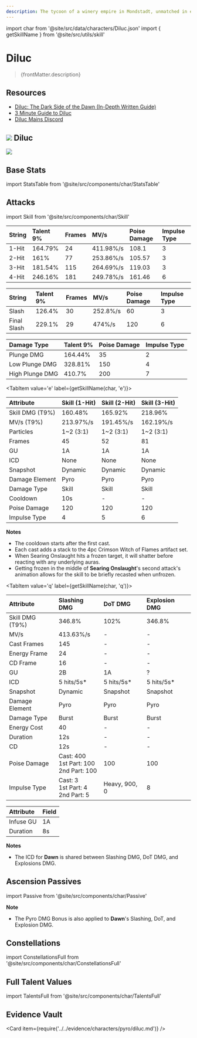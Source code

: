 ```yaml
---
description: The tycoon of a winery empire in Mondstadt, unmatched in every possible way.
---
```


import char from '@site/src/data/characters/Diluc.json'
import { getSkillName } from '@site/src/utils/skill'

# Diluc

<blockquote>{frontMatter.description}</blockquote>

## Resources

* [Diluc: The Dark Side of the Dawn (In-Depth Written Guide)](https://keqingmains.com/diluc/)
* [3 Minute Guide to Diluc](https://www.youtube.com/watch?v=KdBdeGvtyUM)
* [Diluc Mains Discord](https://discord.gg/af9MWyd)

## ![](/assets/element_pyro.png) Diluc

![](/assets/character_diluc_wish.png)

## Base Stats

import StatsTable from '@site/src/components/char/StatsTable'

<StatsTable char={char} />

## Attacks

import Skill from '@site/src/components/char/Skill'

<Tabs>
<TabItem value='na' label={getSkillName(char, 'na')}>
<Skill char={char} skill='na' sectionFilter='Normal Attack' />

| String | Talent 9% | Frames | MV/s | Poise Damage | Impulse Type |
| :--- | :--- | :--- | :--- | :--- | :--- |
| 1-Hit | 164.79% | 24 | 411.98%/s | 108.1 | 3 |
| 2-Hit | 161% | 77 | 253.86%/s | 105.57 | 3 |
| 3-Hit | 181.54% | 115 | 264.69%/s | 119.03 | 3 |
| 4-Hit | 246.16% | 181 | 249.78%/s | 161.46 | 6 |

<Skill char={char} skill='na' sectionFilter='Charged Attack' />

| String | Talent 9% | Frames | MV/s | Poise Damage | Impulse Type |
| :--- | :--- | :--- | :--- | :--- | :--- |
| Slash | 126.4% | 30 | 252.8%/s | 60 | 3 |
| Final Slash | 229.1% | 29 | 474%/s | 120 | 6 |

<Skill char={char} skill='na' sectionFilter='Plunging Attack' />

| Damage Type | Talent 9% | Poise Damage | Impulse Type |
| :--- | :--- | :--- | :--- |
| Plunge DMG | 164.44% | 35 | 2 |
| Low Plunge DMG | 328.81% | 150 | 4 |
| High Plunge DMG | 410.7% | 200 | 7 |

</TabItem>

<TabItem value='e' label={getSkillName(char, 'e')}>
<Skill char={char} skill='e' />

| Attribute | Skill (1-Hit) | Skill (2-Hit) | Skill (3-Hit) |
| :--- | :--- | :--- | :--- |
| Skill DMG \(T9%\) | 160.48% | 165.92% | 218.96% |
| MV/s \(T9%\) | 213.97%/s | 191.45%/s | 162.19%/s | 
| Particles | 1~2 \(3:1\) | 1~2 \(3:1\) | 1~2 \(3:1\) | 
| Frames | 45 | 52 | 81 |
| GU | 1A | 1A | 1A |
| ICD | None | None | None | 
| Snapshot | Dynamic | Dynamic | Dynamic |
| Damage Element | Pyro | Pyro | Pyro |
| Damage Type | Skill | Skill | Skill | 
| Cooldown | 10s | - | - |
| Poise Damage | 120 | 120 | 120 |
| Impulse Type | 4 | 5 | 6 |

**Notes**
* The cooldown starts after the first cast.
* Each cast adds a stack to the 4pc Crimson Witch of Flames artifact set.
* When Searing Onslaught hits a frozen target, it will shatter before reacting with any underlying auras.
* Getting frozen in the middle of **Searing Onslaught**'s second attack's animation allows for the skill to be briefly recasted when unfrozen.

</TabItem>

<TabItem value='q' label={getSkillName(char, 'q')}>
<Skill char={char} skill='q' />

| Attribute | Slashing DMG | DoT DMG | Explosion DMG |
| :--- | :--- | :--- | :--- |
| Skill DMG \(T9%\) | 346.8% | 102% | 346.8% |
| MV/s | 413.63%/s | - | - |
| Cast Frames | 145 | - | - |
| Energy Frame | 24 | - | - |
| CD Frame | 16 | - | - |
| GU | 2B | 1A | ? |
| ICD | 5 hits/5s* | 5 hits/5s* | 5 hits/5s* |
| Snapshot | Dynamic | Snapshot | Snapshot |
| Damage Element | Pyro | Pyro | Pyro | 
| Damage Type | Burst | Burst | Burst |
| Energy Cost | 40 | - | - |
| Duration | 12s | - | - |
| CD | 12s | - | - | 
| Poise Damage | Cast: 400 <br/> 1st Part: 100 <br/> 2nd Part: 100 | 100 | 100 |
| Impulse Type | Cast: 3 <br/> 1st Part: 4 <br/> 2nd Part: 5 | Heavy, 900, 0 | 8 |

| Attribute | Field |
| :--- | :--- |
| Infuse GU | 1A |
| Duration | 8s | 

**Notes**
* The ICD for **Dawn** is shared between Slashing DMG, DoT DMG, and Explosions DMG.

</TabItem>
</Tabs>

## Ascension Passives

import Passive from '@site/src/components/char/Passive'

<Tabs>
<TabItem value='passive' label='Passive'>
<Passive char={char} passive={2} />
</TabItem>

<TabItem value='a1' label='Ascension 1'>
<Passive char={char} passive={0} />
</TabItem>

<TabItem value='a4' label='Ascension 4'>
<Passive char={char} passive={1} />

**Note**
* The Pyro DMG Bonus is also applied to **Dawn**'s Slashing, DoT, and Explosion DMG.

</TabItem>
</Tabs>

## Constellations

import ConstellationsFull from '@site/src/components/char/ConstellationsFull'

<ConstellationsFull char={char} />


## Full Talent Values

import TalentsFull from '@site/src/components/char/TalentsFull'

<TalentsFull char={char} />

## Evidence Vault

<Card item={require('../../evidence/characters/pyro/diluc.md')} />

